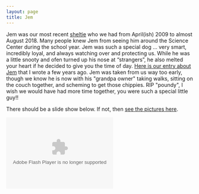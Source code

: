 ```yaml
---
layout: page
title: Jem
---
```


Jem was our most recent [sheltie](http://www.wisheltierescue.com/) who we had from April(ish) 2009 to almost August 2018. Many people knew Jem from seeing him around the Science Center during the school year. Jem was such a special dog ... very smart, incredibly loyal, and always watching over and protecting us. While he was a little snooty and ofen turned up his nose at “strangers”, he also melted your heart if he decided to give you the time of day. [Here is our entry about Jem](http://sheltiespandp.weebly.com/jem.html) that I wrote a few years ago. Jem was taken from us way too early, though we know he is now with his "grandpa owner" taking walks, sitting on the couch together, and scheming to get those chippies. RIP "poundy", I wish we would have had more time together, you were such a special little guy!!

There should be a slide show below. If not, then [see the pictures here](https://picasaweb.google.com/107081804861686762583/Jem02?authuser=0&authkey=Gv1sRgCLPWupirv9qNkgE&feat=directlink).

<embed type="application/x-shockwave-flash" src="https://photos.gstatic.com/media/slideshow.swf" width="288" height="192" flashvars="host=picasaweb.google.com&hl=en_US&feat=flashalbum&RGB=0x000000&feed=https%3A%2F%2Fpicasaweb.google.com%2Fdata%2Ffeed%2Fapi%2Fuser%2F107081804861686762583%2Falbumid%2F6196708106117232593%3Falt%3Drss%26kind%3Dphoto%26authkey%3DGv1sRgCLPWupirv9qNkgE%26hl%3Den_US" pluginspage="http://www.macromedia.com/go/getflashplayer">
